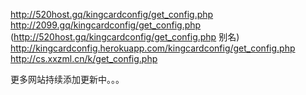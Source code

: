 http://520host.gq/kingcardconfig/get_config.php
http://2099.gq/kingcardconfig/get_config.php (http://520host.gq/kingcardconfig/get_config.php 别名)
http://kingcardconfig.herokuapp.com/kingcardconfig/get_config.php
http://cs.xxzml.cn/k/get_config.php

更多网站持续添加更新中。。。
